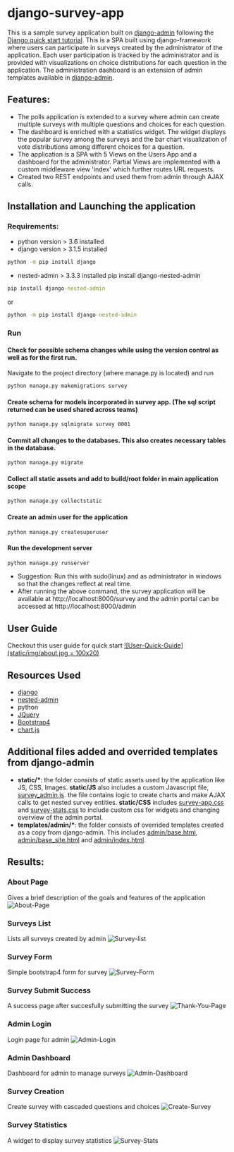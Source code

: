 # django-survey-app
This is a sample survey application built on [django-admin](https://github.com/django/django/tree/master/django/contrib/admin) following the [Django quick start tutorial](https://docs.djangoproject.com/en/3.1/intro/tutorial01/). This is a SPA built using django-framework where users can participate in surveys created by the administrator of the application. Each user participation is tracked by the administrator and is provided with visualizations on choice distributions for each question in the application. The administration dashboard is an extension of admin templates available in [django-admin](https://github.com/django/django/tree/master/django/contrib/admin). 

## Features:
 - The polls application is extended to a survey where admin can create multiple surveys with multiple questions and choices for each question.
 - The dashboard is enriched with a statistics widget. The widget displays the popular survey among the surveys and the bar chart visualization of vote distributions among different choices for a question.
 - The application is a SPA with 5 Views on the Users App and a dashboard for the administrator. Partial Views are implemented with a custom middleware view 'index' which further routes URL requests.
 - Created two REST endpoints and used them from admin through AJAX calls.
 
## Installation and Launching the application

### Requirements:

- python version > 3.6 installed
- django version > 3.1.5 installed
```cmd
python -m pip install django
```
- nested-admin > 3.3.3 installed pip install django-nested-admin 
```cmd
pip install django-nested-admin 
```
or
```cmd
python -m pip install django-nested-admin 
```
### Run
#### Check for possible schema changes while using the version control as well as for the first run. 
Navigate to the project directory (where manage.py is located) and run
  ```cmd
  python manage.py makemigrations survey
  ```
#### Create schema for models incorporated in survey app. (The sql script returned can be used shared across teams)
  ```cmd
  python manage.py sqlmigrate survey 0001
  ```
#### Commit  all changes to the databases. This also creates necessary tables in the database.
  ```cmd
  python manage.py migrate
  ```
#### Collect all static assets and add to build/root folder in main application scope
  ```cmd
  python manage.py collectstatic
  ```
#### Create an admin user for the application
  ```cmd
  python manage.py createsuperuser
  ```
#### Run the development server
  ```cmd
  python manage.py runserver
  ```
  
- Suggestion: Run this with sudo(linux) and as administrator in windows so that the changes reflect at real time.
- After running the above command, the survey application will be available at http://localhost:8000/survey and the admin portal can be accessed at http://localhost:8000/admin

## User Guide
Checkout this user guide for quick start
[![User-Quick-Guide](static/img/about.jpg = 100x20)](https://www.youtube.com/watch?v=O1UC-jgCdcc&ab_channel=ChethanRadhakrishna)


## Resources Used
 - [django](https://www.djangoproject.com/)
 - [nested-admin](https://github.com/django/django/tree/master/django/contrib/admin)
 - python
 - [JQuery](https://jquery.com/)
 - [Bootstrap4](https://getbootstrap.com/docs/4.0/getting-started/introduction/)
 - [chart.js](https://www.chartjs.org/)
 
## Additional files added and overrided templates from django-admin
 - <b>static/*</b>: the folder consists of static assets used by the application like JS, CSS, Images. <b>static/JS</b> also includes a custom Javascript file, [survey_admin.js](https://github.com/chethanMysore/django-survey-app/blob/master/static/js/survey-admin.js). the file contains logic to create charts and make AJAX calls to get nested survey entities. <b>static/CSS</b> includes [survey-app.css](https://github.com/chethanMysore/django-survey-app/blob/master/static/css/survey-app.css) and [survey-stats.css](https://github.com/chethanMysore/django-survey-app/blob/master/static/css/survey-stats.css) to include custom css for widgets and changing overview of the admin portal.
 - <b>templates/admin/*</b>: the folder consists of overrided templates created as a copy from django-admin. This includes [admin/base.html](https://github.com/chethanMysore/django-survey-app/blob/master/templates/admin/base.html), [admin/base_site.html](https://github.com/chethanMysore/django-survey-app/blob/master/templates/admin/base_site.html) and [admin/index.html](https://github.com/chethanMysore/django-survey-app/blob/master/templates/admin/index.html).
 
## Results:
### About Page
Gives a brief description of the goals and features of the application
![About-Page](static/img/about-page.jpg)

### Surveys List
Lists all surveys created by admin
![Survey-list](static/img/survey-list.jpg)

### Survey Form
Simple bootstrap4 form for survey
![Survey-Form](static/img/survey-form.jpg)

### Survey Submit Success
A success page after succesfully submitting the survey
![Thank-You-Page](static/img/thank-you-page.jpg)

### Admin Login
Login page for admin
![Admin-Login](static/img/login.jpg)

### Admin Dashboard
Dashboard for admin to manage surveys
![Admin-Dashboard](static/img/admin-dashboard.jpg)

### Survey Creation
Create survey with cascaded questions and choices
![Create-Survey](static/img/create-survey.jpg)

### Survey Statistics
A widget to display survey statistics
![Survey-Stats](static/img/survey-stats.jpg)



